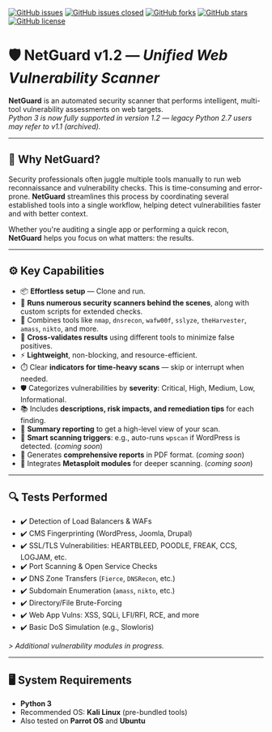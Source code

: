 [![GitHub issues](https://img.shields.io/github/issues/skavngr/netguard.svg?color=red)](https://github.com/skavngr/netguard/issues)
[![GitHub issues closed](https://img.shields.io/github/issues-closed/skavngr/netguard.svg?color=green)](https://github.com/skavngr/netguard/issues)
[![GitHub forks](https://img.shields.io/github/forks/skavngr/netguard.svg?color=yellow)](https://github.com/skavngr/netguard/network)
[![GitHub stars](https://img.shields.io/github/stars/skavngr/netguard.svg?color=orange)](https://github.com/skavngr/netguard/stargazers)
[![GitHub license](https://img.shields.io/github/license/skavngr/netguard.svg?color=blue)](https://github.com/skavngr/netguard/blob/master/LICENSE)

# 🛡️ NetGuard v1.2 — _Unified Web Vulnerability Scanner_

**NetGuard** is an automated security scanner that performs intelligent, multi-tool vulnerability assessments on web targets.  
_Python 3 is now fully supported in version 1.2 — legacy Python 2.7 users may refer to v1.1 (archived)._

---

## 🚀 Why NetGuard?

Security professionals often juggle multiple tools manually to run web reconnaissance and vulnerability checks. This is time-consuming and error-prone. **NetGuard** streamlines this process by coordinating several established tools into a single workflow, helping detect vulnerabilities faster and with better context.

Whether you're auditing a single app or performing a quick recon, **NetGuard** helps you focus on what matters: the results.

---

## ⚙️ Key Capabilities

- 📦 **Effortless setup** — Clone and run.
- 🤖 **Runs numerous security scanners behind the scenes**, along with custom scripts for extended checks.
- 🔧 Combines tools like `nmap`, `dnsrecon`, `wafw00f`, `sslyze`, `theHarvester`, `amass`, `nikto`, and more.
- 🧠 **Cross-validates results** using different tools to minimize false positives.
- ⚡ **Lightweight**, non-blocking, and resource-efficient.
- ⏱️ Clear **indicators for time-heavy scans** — skip or interrupt when needed.
- 🛡️ Categorizes vulnerabilities by **severity**: Critical, High, Medium, Low, Informational.
- 📚 Includes **descriptions, risk impacts, and remediation tips** for each finding.
- 📝 **Summary reporting** to get a high-level view of your scan.
- 🧩 **Smart scanning triggers**: e.g., auto-runs `wpscan` if WordPress is detected. (_coming soon_)
- 📄 Generates **comprehensive reports** in PDF format. (_coming soon_)
- 🎯 Integrates **Metasploit modules** for deeper scanning. (_coming soon_)

---

## 🔍 Tests Performed

- ✔️ Detection of Load Balancers & WAFs
- ✔️ CMS Fingerprinting (WordPress, Joomla, Drupal)
- ✔️ SSL/TLS Vulnerabilities: HEARTBLEED, POODLE, FREAK, CCS, LOGJAM, etc.
- ✔️ Port Scanning & Open Service Checks
- ✔️ DNS Zone Transfers (`Fierce`, `DNSRecon`, etc.)
- ✔️ Subdomain Enumeration (`amass`, `nikto`, etc.)
- ✔️ Directory/File Brute-Forcing
- ✔️ Web App Vulns: XSS, SQLi, LFI/RFI, RCE, and more
- ✔️ Basic DoS Simulation (e.g., Slowloris)

_> Additional vulnerability modules in progress._

---

## 🖥️ System Requirements

- **Python 3**
- Recommended OS: **Kali Linux** (pre-bundled tools)
- Also tested on **Parrot OS** and **Ubuntu**
